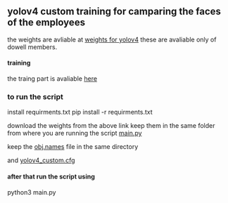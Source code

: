 ## yolov4 custom training for camparing the faces of the employees 
the weights are avliable at [weights for yolov4](https://drive.google.com/file/d/1-80De2OXeJby9ne6d2gCP_lfB3FrU4UM/view?usp=sharing) these are avaliable only of dowell members.

#### training
the traing part is avaliable [here](https://github.com/LL05-AI-Dowell/R05.003.conversion-to-csv-and-extracting-frames.Dowell/blob/Branch-1/yolov4model/training/training_the_model.ipynb)

### to run the script
install requirments.txt
pip install -r requirments.txt


download the weights from the above link
keep them in the same folder from where you are running the script [main.py](https://github.com/LL05-AI-Dowell/R05.003.conversion-to-csv-and-extracting-frames.Dowell/blob/Branch-1/yolov4model/main.py)

keep the [obj.names](https://github.com/LL05-AI-Dowell/R05.003.conversion-to-csv-and-extracting-frames.Dowell/blob/Branch-1/yolov4model/obj.names) file in the same directory

and [yolov4_custom.cfg](https://github.com/LL05-AI-Dowell/R05.003.conversion-to-csv-and-extracting-frames.Dowell/blob/Branch-1/yolov4model/yolov4-custom.cfg)

#### after that run the script using 
python3 main.py



